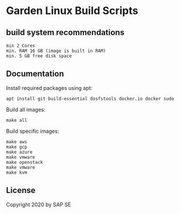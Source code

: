 # Garden Linux Build Scripts

## build system recommendations

    min 2 Cores
    min. RAM 16 GB (image is built in RAM)
    min. 5 GB free disk space  

## Documentation

Install required packages using apt:

    apt install git build-essential dosfstools docker.io docker sudo

Build all images:

    make all

Build specific images:

    make aws
    make gcp
    make azure
    make vmware
    make openstack
    make vmware
    make kvm

## License

Copyright 2020 by SAP SE
